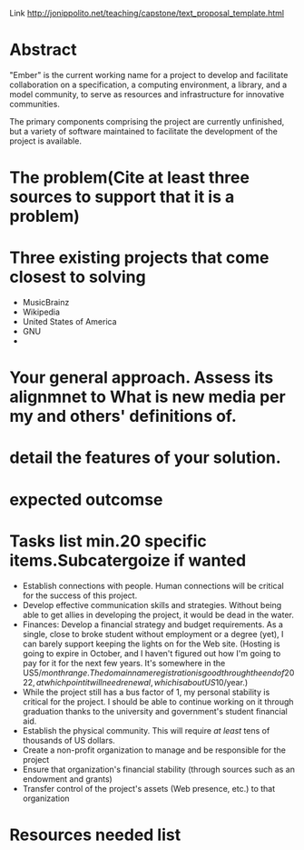 Link http://jonippolito.net/teaching/capstone/text_proposal_template.html

# Abstract


"Ember" is the current working name for a project to develop and facilitate collaboration on a specification, a computing environment, a library, and a model community, to serve as resources and infrastructure for innovative communities.

The primary components comprising the project are currently unfinished, but a variety of software maintained to facilitate the development of the project is available.

# The problem(Cite at least three sources to support that it is a problem)

# Three existing projects that come closest to solving 
- MusicBrainz
- Wikipedia
- United States of America
- GNU
- 

# Your general approach. Assess its alignmnet to What is new media per my and others' definitions of. 


# detail the features of your solution. 



# expected outcomse

# Tasks list min.20 specific items.Subcatergoize if wanted

- Establish connections with people. Human connections will be critical for the success of this project.
- Develop effective communication skills and strategies. Without being able to get allies in developing the project, it would be dead in the water.
- Finances: Develop a financial strategy and budget requirements. As a single, close to broke student without employment or a degree (yet), I can barely support keeping the lights on for the Web site. (Hosting is going to expire in October, and I haven't figured out how I'm going to pay for it for the next few years. It's somewhere in the US$5/month range. The domain name registration is good through the end of 2022, at which point it will need renewal, which is about US$10/year.)
- While the project still has a bus factor of 1, my personal stability is critical for the project. I should be able to continue working on it through graduation thanks to the university and government's student financial aid.
- Establish the physical community. This will require *at least* tens of thousands of US dollars.
- Create a non-profit organization to manage and be responsible for the project
- Ensure that organization's financial stability (through sources such as an endowment and grants)
- Transfer control of the project's assets (Web presence, etc.) to that organization 



# Resources needed list
